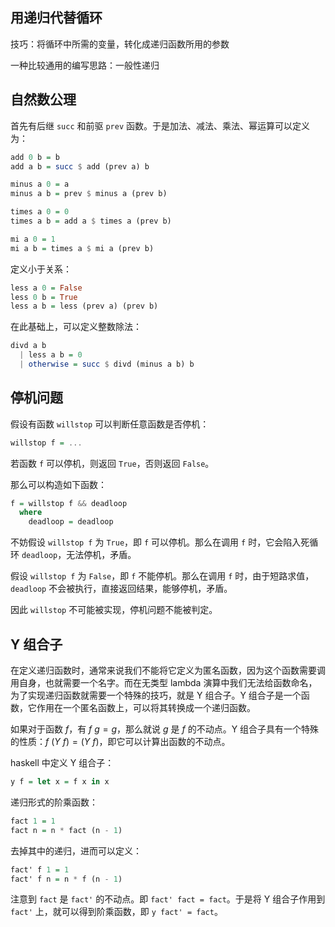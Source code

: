 ## 用递归代替循环

技巧：将循环中所需的变量，转化成递归函数所用的参数

一种比较通用的编写思路：一般性递归

## 自然数公理

首先有后继 `succ` 和前驱 `prev` 函数。于是加法、减法、乘法、幂运算可以定义为：

```haskell
add 0 b = b
add a b = succ $ add (prev a) b

minus a 0 = a
minus a b = prev $ minus a (prev b)

times a 0 = 0
times a b = add a $ times a (prev b)

mi a 0 = 1
mi a b = times a $ mi a (prev b)
```

定义小于关系：

```haskell
less a 0 = False
less 0 b = True
less a b = less (prev a) (prev b)
```

在此基础上，可以定义整数除法：

```haskell
divd a b
  | less a b = 0
  | otherwise = succ $ divd (minus a b) b
```

## 停机问题

假设有函数 `willstop` 可以判断任意函数是否停机：

```haskell
willstop f = ...
```

若函数 `f` 可以停机，则返回 `True`，否则返回 `False`。

那么可以构造如下函数：

```haskell
f = willstop f && deadloop
  where
    deadloop = deadloop
```

不妨假设 `willstop f` 为 `True`，即 `f` 可以停机。那么在调用 `f` 时，它会陷入死循环 `deadloop`，无法停机，矛盾。

假设 `willstop f` 为 `False`，即 `f` 不能停机。那么在调用 `f` 时，由于短路求值，`deadloop` 不会被执行，直接返回结果，能够停机，矛盾。

因此 `willstop` 不可能被实现，停机问题不能被判定。

## Y 组合子

在定义递归函数时，通常来说我们不能将它定义为匿名函数，因为这个函数需要调用自身，也就需要一个名字。而在无类型 lambda 演算中我们无法给函数命名，为了实现递归函数就需要一个特殊的技巧，就是 Y 组合子。Y 组合子是一个函数，它作用在一个匿名函数上，可以将其转换成一个递归函数。

如果对于函数 $f$，有 $f\ g = g$，那么就说 $g$ 是 $f$ 的不动点。Y 组合子具有一个特殊的性质：$f\ (Y\ f)=(Y\ f)$，即它可以计算出函数的不动点。

haskell 中定义 Y 组合子：

```haskell
y f = let x = f x in x
```

递归形式的阶乘函数：

```haskell
fact 1 = 1
fact n = n * fact (n - 1)
```

去掉其中的递归，进而可以定义：

```haskell
fact' f 1 = 1
fact' f n = n * f (n - 1)
```

注意到 `fact` 是 `fact'` 的不动点。即 `fact' fact = fact`。于是将 Y 组合子作用到 `fact'` 上，就可以得到阶乘函数，即 `y fact' = fact`。
